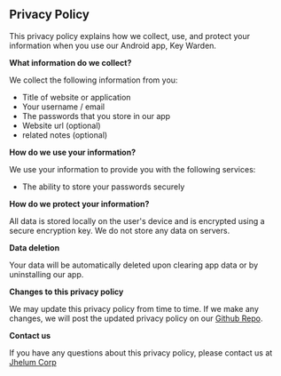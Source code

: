 ## Privacy Policy

This privacy policy explains how we collect, use, and protect your information when you use our Android app, Key Warden.

**What information do we collect?**

We collect the following information from you:

* Title of website or application
* Your username / email
* The passwords that you store in our app
* Website url (optional)
* related notes (optional)

**How do we use your information?**

We use your information to provide you with the following services:

* The ability to store your passwords securely

**How do we protect your information?**

All data is stored locally on the user's device and is encrypted using a secure encryption key. We do not store any data on servers.


**Data deletion**

Your data will be automatically deleted upon clearing app data or by uninstalling our app.


**Changes to this privacy policy**

We may update this privacy policy from time to time. If we make any changes, we will post the updated privacy policy on our [Github Repo](https://github.com/jhelumcorp/keywarden.git).

**Contact us**

If you have any questions about this privacy policy, please contact us at [Jhelum Corp](mailto:jhelumcorp@gmail.com)
